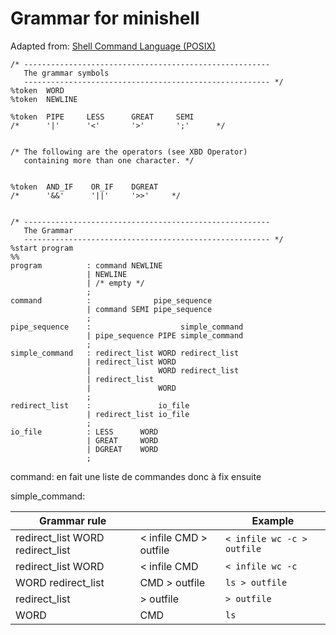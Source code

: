 # Grammar for minishell

Adapted from: [Shell Command Language (POSIX)](https://pubs.opengroup.org/onlinepubs/9699919799.2018edition/utilities/V3_chap02.html)

```
/* -------------------------------------------------------
   The grammar symbols
   ------------------------------------------------------- */
%token  WORD
%token  NEWLINE

%token  PIPE     LESS      GREAT     SEMI
/*      '|'      '<'       '>'       ';'      */


/* The following are the operators (see XBD Operator)
   containing more than one character. */


%token  AND_IF    OR_IF    DGREAT
/*      '&&'      '||'     '>>'     */


/* -------------------------------------------------------
   The Grammar
   ------------------------------------------------------- */
%start program
%%
program          : command NEWLINE
                 | NEWLINE
                 | /* empty */
                 ;
command          :              pipe_sequence
                 | command SEMI pipe_sequence
                 ;
pipe_sequence    :                    simple_command
                 | pipe_sequence PIPE simple_command
                 ;
simple_command   : redirect_list WORD redirect_list
                 | redirect_list WORD
                 |               WORD redirect_list
                 | redirect_list
                 |               WORD
                 ;
redirect_list    :               io_file
                 | redirect_list io_file
                 ;
io_file          : LESS      WORD
                 | GREAT     WORD
                 | DGREAT    WORD
                 ;
```

command: en fait une liste de commandes donc à fix ensuite  

simple_command:  

| Grammar rule                     |                        | Example                    |
| -------------------------------- | ---------------------- | -------------------------- |
| redirect_list WORD redirect_list | < infile CMD > outfile | `< infile wc -c > outfile` |
| redirect_list WORD               | < infile CMD           | `< infile wc -c`           |
| WORD redirect_list               | CMD > outfile          | `ls > outfile`             |
| redirect_list                    | > outfile              | `> outfile`                |
| WORD                             | CMD                    | `ls`                       |

